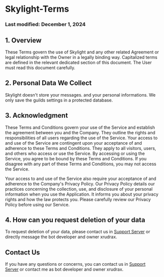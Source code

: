 # Skylight-Terms
### Last modified: December 1, 2024
## 1. Overview
These Terms govern the use of Skylight and any other related Agreement or legal relationship with the Owner in a legally binding way. Capitalized terms are defined in the relevant dedicated section of this document. The User must read this document carefully.

## 2. Personal Data We Collect
Skylight doesn't store your messages. and your personal informations. We only save the guilds settings in a protected database.

## 3. Acknowledgment
These Terms and Conditions govern your use of the Service and establish the agreement between you and the Company. They outline the rights and responsibilities of all users regarding the use of the Service. Your access to and use of the Service are contingent upon your acceptance of and adherence to these Terms and Conditions. They apply to all visitors, users, and others who access or use the Service. By accessing or using the Service, you agree to be bound by these Terms and Conditions. If you disagree with any part of these Terms and Conditions, you may not access the Service.

Your access to and use of the Service also require your acceptance of and adherence to the Company's Privacy Policy. Our Privacy Policy details our practices concerning the collection, use, and disclosure of your personal information when you use the Application. It informs you about your privacy rights and how the law protects you. Please carefully review our Privacy Policy before using our Service.

## 4. How can you request deletion of your data
To request deletion of your data, please contact us in [Support Server](https://discord.gg/ncop) or directly message the bot developer and owner xrudrax.

## Contact Us
If you have any questions or concerns, you can contact us in [Support Server](https://discord.gg/ncop) or contact me as bot developer and owner xrudrax.
